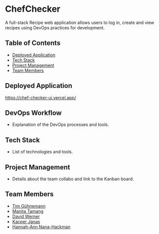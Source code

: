 # ChefChecker
A full-stack Recipe web application allows users to log in, create and view recipes using DevOps practices for development.

## Table of Contents
- [Deployed Application](#deployed-application)
- [Tech Stack](#tech-stack)
- [Project Management](#project-management)
- [Team Members](#team-members)

## Deployed Application
https://chef-checker-ui.vercel.app/

## DevOps Workflow
- Explanation of the DevOps processes and tools.

## Tech Stack
- List of technologies and tools.

## Project Management
- Details about the team collabo and link to the Kanban board.

## Team Members
- [Tim Gühnemann](https://github.com/byQuexo)
- [Manita Tamang](https://www.github.com/5tamam00)
- [David Werner](https://www.github.com/ncdavid2)
- [Kacper Janas](https://www.github.com/dduxy)
- [Hannah-Ann Nana-Hackman](https://www.github.com/hannahannx)




